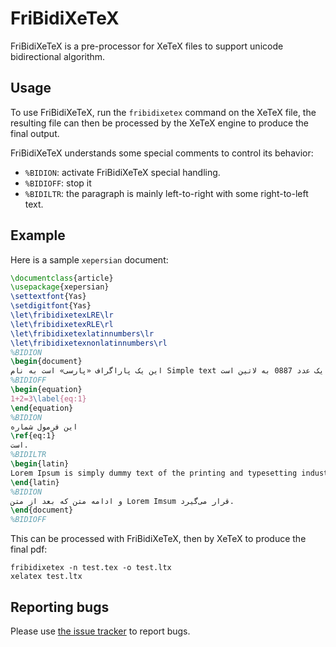 FriBidiXeTeX
========

FriBidiXeTeX is a pre-processor for XeTeX files to support unicode bidirectional algorithm.

Usage
-----

To use FriBidiXeTeX, run the `fribidixetex` command on the XeTeX file, the resulting file
can then be processed by the XeTeX engine to produce the final output.

FriBidiXeTeX understands some special comments to control its behavior:

* `%BIDION`: activate FriBidiXeTeX special handling.
* `%BIDIOFF`: stop it
* `%BIDILTR`: the paragraph is mainly left-to-right with some right-to-left text.

Example
-------

Here is a sample `xepersian` document:

````latex
\documentclass{article}
\usepackage{xepersian}
\settextfont{Yas}
\setdigitfont{Yas}
\let\fribidixetexLRE\lr
\let\fribidixetexRLE\rl
\let\fribidixetexlatinnumbers\lr
\let\fribidixetexnonlatinnumbers\rl
%BIDION
\begin{document}    
این یک پاراگراف «پارسی» است به نام Simple text و این یک عدد 0887 به لاتین است.
%BIDIOFF
\begin{equation}
1+2=3\label{eq:1}
\end{equation}
%BIDION
این فرمول شماره
\ref{eq:1}
است.
%BIDILTR
\begin{latin}
Lorem Ipsum is simply dummy text of the printing and typesetting industry. Lorem Ipsum has been the industry's standard dummy text ever since the 1500s, when an unknown printer took a galley of type and scrambled it to make a type specimen book. It has survived not only five centuries, but also the leap into electronic typesetting, remaining essentially unchanged. It was popularised in the 1960s with the release of Letraset sheets containing Lorem Ipsum passages, and more recently with desktop publishing software like Aldus PageMaker including versions of Lorem Ipsum.
\end{latin}
%BIDION
و ادامه متن که بعد از متن Lorem Imsum قرار می‌گیرد.
\end{document}
%BIDIOFF
````

This can be processed with FriBidiXeTeX, then by XeTeX to produce the final pdf:

    fribidixetex -n test.tex -o test.ltx
    xelatex test.ltx
    
    
Reporting bugs
-------
Please use [the issue tracker][1] to report bugs.


  [1]: https://github.com/vafa/fribidixetex/issues